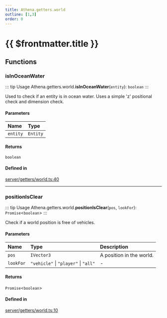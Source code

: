 ```yaml
---
title: Athena.getters.world
outline: [1,3]
order: 0
---
```


# {{ $frontmatter.title }}


## Functions

### isInOceanWater

::: tip Usage
Athena.getters.world.**isInOceanWater**(`entity`): `boolean`
:::

Used to check if an entity is in ocean water.
Uses a simple 'z' positional check and dimension check.

#### Parameters

| Name | Type |
| :------ | :------ |
| `entity` | `Entity` |

#### Returns

`boolean`

#### Defined in

[server/getters/world.ts:40](https://github.com/Stuyk/altv-athena/blob/a3c2264/src/core/server/getters/world.ts#L40)

___

### positionIsClear

::: tip Usage
Athena.getters.world.**positionIsClear**(`pos`, `lookFor`): `Promise`<`boolean`\>
:::

Check if a world position is free of vehicles.

#### Parameters

| Name | Type | Description |
| :------ | :------ | :------ |
| `pos` | `IVector3` | A position in the world. |
| `lookFor` | ``"vehicle"`` \| ``"player"`` \| ``"all"`` | - |

#### Returns

`Promise`<`boolean`\>

#### Defined in

[server/getters/world.ts:10](https://github.com/Stuyk/altv-athena/blob/a3c2264/src/core/server/getters/world.ts#L10)
